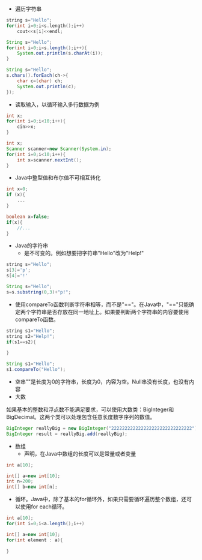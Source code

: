 - 遍历字符串
```cpp
string s="Hello";
for(int i=0;i<s.length();i++)
    cout<<s[i]<<endl;
```
```java
String s="Hello";
for(int i=0;i<s.length();i++){
    System.out.println(s.charAt(i));
}
```
```java
String s="Hello";
s.chars().forEach(ch->{
    char c=(char) ch;
    System.out.println(c);
});
```

- 读取输入，以循环输入多行数据为例
```cpp
int x;
for(int i=0;i<10;i++){
    cin>>x;
}
```
```java
int x;
Scanner scanner=new Scanner(System.in);
for(int i=0;i<10;i++){
    int x=scanner.nextInt();
}
```

- Java中整型值和布尔值不可相互转化
```cpp
int x=0;
if (x){
	...
}
```
```java
boolean x=false;
if(x){
    //...
}
```

- Java的字符串
   - 是不可变的。例如想要把字符串"Hello"改为"Help!"
```cpp
string s="Hello";
s[3]='p';
s[4]='!'
```
```java
String s="Hello";
s=s.substring(0,3)+"p!";
```

   - 使用compareTo函数判断字符串相等，而不是"=="。在Java中，"=="只能确定两个字符串是否存放在同一地址上。如果要判断两个字符串的内容要使用compareTo函数。
```cpp
string s1="Hello";
string s2="Help!";
if(s1==s2){
	
}
```
```java
String s1="Hello";
s1.compareTo("Hello");
```

   - 空串""是长度为0的字符串，长度为0，内容为空。Null串没有长度，也没有内容
- 大数

如果基本的整数和浮点数不能满足要求，可以使用大数类：BigInteger和BigDecimal。这两个类可以处理包含任意长度数字序列的数值。
```java
BigInteger reallyBig = new BigInteger("222222222222222222222222222222");
BigInteger result = reallyBig.add(reallyBig);
```

- 数组
   - 声明，在Java中数组的长度可以是常量或者变量
```cpp
int a[10];
```
```java
int[] a=new int[10];
int n=200;
int[] b=new int[n];
```

- 循环。Java中，除了基本的for循环外，如果只需要循环遍历整个数组，还可以使用for each循环。
```java
int a[10];
for(int i=0;i<a.length();i++)
```
```java
int[] a=new int[10];
for(int element : a){
    
}
```
